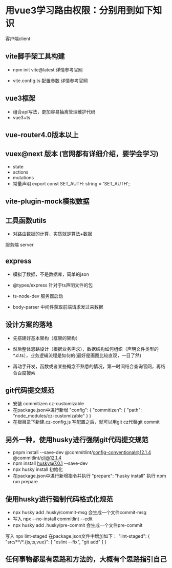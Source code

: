 # 用vue3学习路由权限：分别用到如下知识

客户端client
## vite脚手架工具构建

- npm init vite@latest 详情参考官网

- vite.config.ts  配置参数  详情参考官网

## vue3框架
- 组合api写法，更加容易抽离管理维护代码
- vue3+ts

## vue-router4.0版本以上

## vuex@next 版本  (官网都有详细介绍，要学会学习)

- state
- actions
- mutations
- 常量声明  export const SET_AUTH: string = 'SET_AUTH';

## vite-plugin-mock模拟数据

## 工具函数utils

- 对路由数据的计算，实质就是算法+数据

服务端 server

## express

- 模拟了数据，不是数据库，简单的json 

- @types/express  针对于ts声明文件的包

- ts-node-dev 服务器启动

- body-parser 中间件获取前端请求发过来数据

## 设计方案的落地

- 先搭建好基本架构（框架的架构）

- 然后整体思路设计（根据业务需求），数据结构如何组织（声明文件类型的*.d.ts），业务逻辑流程是如何的(最好是画图比较直观，一目了然)

- 再动手开发，函数或者某些概念不熟悉的情况，第一时间结合查询官网，再结合百度搜索

## git代码提交规范
- 安装 commitizen cz-customizable
- 在package.json中进行新增
"config": {
    "commitizen": {
        "path": "node_modules/cz-customizable"
    }
}
- 在根目录下新建.cz-config.js 写配置之后，就可以用git cz代替git commit

## 另外一种，使用husky进行强制git代码提交规范
- pnpm install --save-dev @commitlint/config-conventional@12.1.4 @commitlint/cli@12.1.4
- npm install husky@7.0.1 --save-dev
- npx husky install  初始化
- 在package.json中进行新增指令并执行
"prepare": "husky install"
执行 npm run prepare

## 使用husky进行强制代码格式化规范
- npx husky add .husky/commit-msg  会生成一个文件commit-msg
- 写入 npx --no-install commitlint --edit
- npx husky add .husky/pre-commit  会生成一个文件pre-commit

写入 npx lint-staged
在package.json文件中增加如下：
"lint-staged": {
    "src/**/*.{js,ts,vue}": [
      "eslint --fix",
      "git add"
    ]
  }

## 任何事物都是有思路和方法的，大概有个思路指引自己
